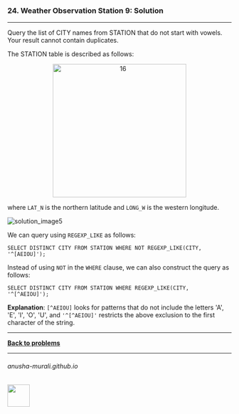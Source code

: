 ### 24. Weather Observation Station 9: Solution

---
Query the list of CITY names from STATION that do not start with vowels. Your result cannot contain duplicates.


The STATION table is described as follows:

<p align="center">
<img width="300" alt="16" src="https://github.com/user-attachments/assets/32081b67-bab3-4d54-9780-cbf8cc7abee7" />
</p>

where `LAT_N` is the northern latitude and `LONG_W` is the western longitude.

![solution_image5](https://github.com/user-attachments/assets/82f796e0-28cb-4ef0-bcdc-1a701ce7db53)

We can query using `REGEXP_LIKE` as follows:

`SELECT DISTINCT CITY FROM STATION WHERE NOT REGEXP_LIKE(CITY, '^[AEIOU]');`

Instead of using `NOT` in the `WHERE` clause, we can also construct the query as follows:

`SELECT DISTINCT CITY FROM STATION WHERE REGEXP_LIKE(CITY, '^[^AEIOU]');`

**Explanation**: `[^AEIOU]` looks for patterns that do not include the letters 'A', 'E', 'I', 'O', 'U', and `'^[^AEIOU]'` restricts the above exclusion to the first character of the string.

---

**[Back to problems](./problems.md)**

* * *
###### anusha-murali.github.io

<img src="https://github.com/anusha-murali/anusha-murali.github.io/assets/111596338/639243aa-2857-4595-a65a-7852762bb002" width="50" height="50"/>

